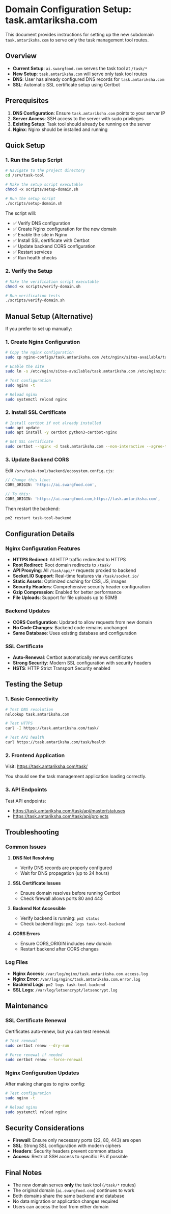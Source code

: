 # Domain Configuration Setup: task.amtariksha.com

This document provides instructions for setting up the new subdomain `task.amtariksha.com` to serve only the task management tool routes.

## Overview

- **Current Setup**: `ai.swargfood.com` serves the task tool at `/task/*`
- **New Setup**: `task.amtariksha.com` will serve only task tool routes
- **DNS**: User has already configured DNS records for `task.amtariksha.com`
- **SSL**: Automatic SSL certificate setup using Certbot

## Prerequisites

1. **DNS Configuration**: Ensure `task.amtariksha.com` points to your server IP
2. **Server Access**: SSH access to the server with sudo privileges
3. **Existing Setup**: Task tool should already be running on the server
4. **Nginx**: Nginx should be installed and running

## Quick Setup

### 1. Run the Setup Script

```bash
# Navigate to the project directory
cd /srv/task-tool

# Make the setup script executable
chmod +x scripts/setup-domain.sh

# Run the setup script
./scripts/setup-domain.sh
```

The script will:
- ✅ Verify DNS configuration
- ✅ Create Nginx configuration for the new domain
- ✅ Enable the site in Nginx
- ✅ Install SSL certificate with Certbot
- ✅ Update backend CORS configuration
- ✅ Restart services
- ✅ Run health checks

### 2. Verify the Setup

```bash
# Make the verification script executable
chmod +x scripts/verify-domain.sh

# Run verification tests
./scripts/verify-domain.sh
```

## Manual Setup (Alternative)

If you prefer to set up manually:

### 1. Create Nginx Configuration

```bash
# Copy the nginx configuration
sudo cp nginx-configs/task.amtariksha.com /etc/nginx/sites-available/task.amtariksha.com

# Enable the site
sudo ln -s /etc/nginx/sites-available/task.amtariksha.com /etc/nginx/sites-enabled/

# Test configuration
sudo nginx -t

# Reload nginx
sudo systemctl reload nginx
```

### 2. Install SSL Certificate

```bash
# Install certbot if not already installed
sudo apt update
sudo apt install -y certbot python3-certbot-nginx

# Get SSL certificate
sudo certbot --nginx -d task.amtariksha.com --non-interactive --agree-tos --email amtariksha@gmail.com
```

### 3. Update Backend CORS

Edit `/srv/task-tool/backend/ecosystem.config.cjs`:

```javascript
// Change this line:
CORS_ORIGIN: 'https://ai.swargfood.com',

// To this:
CORS_ORIGIN: 'https://ai.swargfood.com,https://task.amtariksha.com',
```

Then restart the backend:

```bash
pm2 restart task-tool-backend
```

## Configuration Details

### Nginx Configuration Features

- **HTTPS Redirect**: All HTTP traffic redirected to HTTPS
- **Root Redirect**: Root domain redirects to `/task/`
- **API Proxying**: All `/task/api/*` requests proxied to backend
- **Socket.IO Support**: Real-time features via `/task/socket.io/`
- **Static Assets**: Optimized caching for CSS, JS, images
- **Security Headers**: Comprehensive security header configuration
- **Gzip Compression**: Enabled for better performance
- **File Uploads**: Support for file uploads up to 50MB

### Backend Updates

- **CORS Configuration**: Updated to allow requests from new domain
- **No Code Changes**: Backend code remains unchanged
- **Same Database**: Uses existing database and configuration

### SSL Certificate

- **Auto-Renewal**: Certbot automatically renews certificates
- **Strong Security**: Modern SSL configuration with security headers
- **HSTS**: HTTP Strict Transport Security enabled

## Testing the Setup

### 1. Basic Connectivity

```bash
# Test DNS resolution
nslookup task.amtariksha.com

# Test HTTPS
curl -I https://task.amtariksha.com/task/

# Test API health
curl https://task.amtariksha.com/task/health
```

### 2. Frontend Application

Visit: https://task.amtariksha.com/task/

You should see the task management application loading correctly.

### 3. API Endpoints

Test API endpoints:
- https://task.amtariksha.com/task/api/master/statuses
- https://task.amtariksha.com/task/api/projects

## Troubleshooting

### Common Issues

1. **DNS Not Resolving**
   - Verify DNS records are properly configured
   - Wait for DNS propagation (up to 24 hours)

2. **SSL Certificate Issues**
   - Ensure domain resolves before running Certbot
   - Check firewall allows ports 80 and 443

3. **Backend Not Accessible**
   - Verify backend is running: `pm2 status`
   - Check backend logs: `pm2 logs task-tool-backend`

4. **CORS Errors**
   - Ensure CORS_ORIGIN includes new domain
   - Restart backend after CORS changes

### Log Files

- **Nginx Access**: `/var/log/nginx/task.amtariksha.com.access.log`
- **Nginx Error**: `/var/log/nginx/task.amtariksha.com.error.log`
- **Backend Logs**: `pm2 logs task-tool-backend`
- **SSL Logs**: `/var/log/letsencrypt/letsencrypt.log`

## Maintenance

### SSL Certificate Renewal

Certificates auto-renew, but you can test renewal:

```bash
# Test renewal
sudo certbot renew --dry-run

# Force renewal if needed
sudo certbot renew --force-renewal
```

### Nginx Configuration Updates

After making changes to nginx config:

```bash
# Test configuration
sudo nginx -t

# Reload nginx
sudo systemctl reload nginx
```

## Security Considerations

- **Firewall**: Ensure only necessary ports (22, 80, 443) are open
- **SSL**: Strong SSL configuration with modern ciphers
- **Headers**: Security headers prevent common attacks
- **Access**: Restrict SSH access to specific IPs if possible

## Final Notes

- The new domain serves **only** the task tool (`/task/*` routes)
- The original domain (`ai.swargfood.com`) continues to work
- Both domains share the same backend and database
- No data migration or application changes required
- Users can access the tool from either domain

